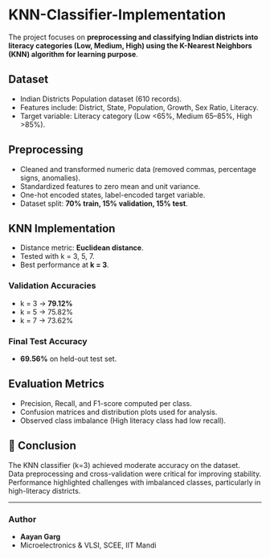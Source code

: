 # KNN-Classifier-Implementation

The project focuses on **preprocessing and classifying Indian districts into literacy categories (Low, Medium, High) using the K-Nearest Neighbors (KNN) algorithm for learning purpose**.

## Dataset
- Indian Districts Population dataset (610 records).  
- Features include: District, State, Population, Growth, Sex Ratio, Literacy.  
- Target variable: Literacy category (Low <65%, Medium 65–85%, High >85%).  

## Preprocessing
- Cleaned and transformed numeric data (removed commas, percentage signs, anomalies).  
- Standardized features to zero mean and unit variance.  
- One-hot encoded states, label-encoded target variable.  
- Dataset split: **70% train, 15% validation, 15% test**.  

## KNN Implementation
- Distance metric: **Euclidean distance**.  
- Tested with k = 3, 5, 7.  
- Best performance at **k = 3**.  

### Validation Accuracies
- k = 3 → **79.12%**  
- k = 5 → 75.82%  
- k = 7 → 73.62%  

### Final Test Accuracy
- **69.56%** on held-out test set.  

## Evaluation Metrics
- Precision, Recall, and F1-score computed per class.  
- Confusion matrices and distribution plots used for analysis.  
- Observed class imbalance (High literacy class had low recall).  

## 📌 Conclusion
The KNN classifier (k=3) achieved moderate accuracy on the dataset.  
Data preprocessing and cross-validation were critical for improving stability.  
Performance highlighted challenges with imbalanced classes, particularly in high-literacy districts.

---

### Author
- **Aayan Garg**  
- Microelectronics & VLSI, SCEE, IIT Mandi  


